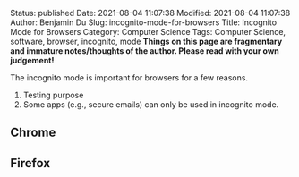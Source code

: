 Status: published
Date: 2021-08-04 11:07:38
Modified: 2021-08-04 11:07:38
Author: Benjamin Du
Slug: incognito-mode-for-browsers
Title: Incognito Mode for Browsers
Category: Computer Science
Tags: Computer Science, software, browser, incognito, mode
**Things on this page are fragmentary and immature notes/thoughts of the author. Please read with your own judgement!**

The incognito mode is important for browsers for a few reasons. 

1. Testing purpose
2. Some apps (e.g., secure emails) can only be used in incognito mode.

## Chrome

## Firefox